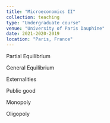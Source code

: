 ```yaml
---
title: "Microeconomics II"
collection: teaching
type: "Undergraduate course"
venue: "University of Paris Dauphine"
date: 2021-2020-2019
location: "Paris, France"
---
```



Partial Equilibrium

General Equilibrium

Externalities

Public good

Monopoly

Oligopoly

